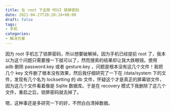 ```yaml
---
title: 在 root 下去除 MIUI 锁屏密码
date: 2021-04-27T20:20:24+08:00
draft: false
tags:
- 手机
categories:
- 解决方案
---
```


因为 root 手机忘了锁屏密码，所以想要破解掉。因为手机已经提前 root 了，我本以为这个问题只需要搜一下就可以了，然而搜索的结果却让我大跌眼镜。使用 adb 删除 password.key 或者 gesture.key ，问题是根本没有这几个文件！我把几个 key 文件删了根本没有效果，然后我仔细研究了一下在 /data/system 下的文件，发现有几个名为 locksetting 的 db 文件，怀疑这个才是真正的屏幕锁文件，因为这几个文件看着像是 Sqlite 数据库。于是在 recovery 模式下我删除了这几个文件，重启之后，锁屏密码就去掉了。

嗯，这种事还是多研究一下的好，不然白白清掉数据。
